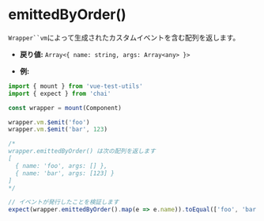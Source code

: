 # emittedByOrder()

`Wrapper``vm`によって生成されたカスタムイベントを含む配列を返します。

- **戻り値:** `Array<{ name: string, args: Array<any> }>`

- **例:**

```js
import { mount } from 'vue-test-utils'
import { expect } from 'chai'

const wrapper = mount(Component)

wrapper.vm.$emit('foo')
wrapper.vm.$emit('bar', 123)

/*
wrapper.emittedByOrder() は次の配列を返します
[
  { name: 'foo', args: [] },
  { name: 'bar', args: [123] }
]
*/

// イベントが発行したことを検証します
expect(wrapper.emittedByOrder().map(e => e.name)).toEqual(['foo', 'bar'])
```

